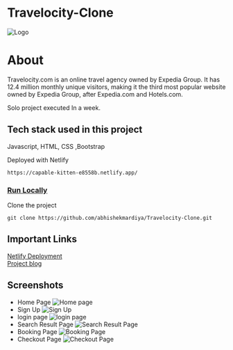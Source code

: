 # Travelocity-Clone

![Logo](https://logos-download.com/wp-content/uploads/2019/01/Travelocity_Logo.png)

# About

Travelocity.com is an online travel agency owned by Expedia Group. It has 12.4 million monthly unique visitors, making it the third most popular website owned by Expedia Group, after Expedia.com and Hotels.com.

Solo project executed In a week.

## Tech stack used in this project

Javascript, HTML, CSS ,Bootstrap


Deployed with Netlify 
```
https://capable-kitten-e8558b.netlify.app/
 ```

### <u>Run Locally</u>

Clone the project

```
git clone https://github.com/abhishekmardiya/Travelocity-Clone.git
```

## Important Links
<a href="https://capable-kitten-e8558b.netlify.app/">Netlify Deployment</a>
<br>
<a href="https://medium.com/@mardiyaabhishek/clone-of-travelocity-1c06403314ed">Project blog</a>
<br>
## Screenshots
- Home Page
![Home page](https://i.imgur.com/a94SHu4.png)
- Sign Up
![Sign Up](https://i.imgur.com/qDeTKo5.png)
- login page
![login page](https://i.imgur.com/Kp0a9Vk.png)
- Search Result Page
![Search Result Page](https://i.imgur.com/1FdtzBo.png)
- Booking Page
![Booking Page](https://i.imgur.com/8X4FUVy.png)
- Checkout Page
![Checkout Page](https://i.imgur.com/nWADzNE.png)

